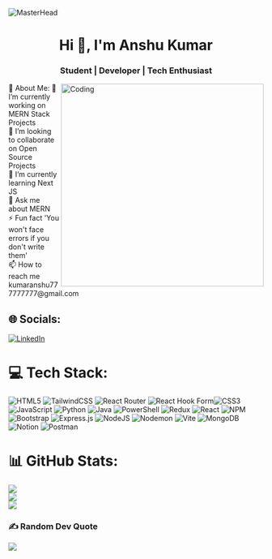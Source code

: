 ![MasterHead](https://github.com/ANSHU10997/Anshu10997/blob/main/new.png)
<h1 align="center">Hi 👋, I'm Anshu Kumar</h1>
<h3 align="center">Student | Developer | Tech Enthusiast</h3>
<img align="right" alt="Coding" width="400" src="https://camo.githubusercontent.com/c76fcba45a168789b763d0b9c4c6cf2a56309d0ed504a03063d2c5ee93cb0cde/68747470733a2f2f6d69726f2e6d656469756d2e636f6d2f6d61782f3832382f312a764a6a4a334d646f6b365276787838354949527142512e676966" />
💫 About Me:
🔭 I’m currently working on MERN Stack Projects<br>👯 I’m looking to collaborate on  Open Source Projects<br>🌱 I’m currently learning Next JS<br>💬 Ask me about MERN<br>⚡ Fun fact 'You won't face errors if you don't write them'<br>📫 How to reach me kumaranshu777777777@gmail.com

## 🌐 Socials:
[![LinkedIn](https://img.shields.io/badge/LinkedIn-%230077B5.svg?logo=linkedin&logoColor=white)](https://linkedin.com/in/https://www.linkedin.com/in/kumar-anshu-/) 

# 💻 Tech Stack:
![HTML5](https://img.shields.io/badge/html5-%23E34F26.svg?style=plastic&logo=html5&logoColor=white) ![TailwindCSS](https://img.shields.io/badge/tailwindcss-%2338B2AC.svg?style=plastic&logo=tailwind-css&logoColor=white) ![React Router](https://img.shields.io/badge/React_Router-CA4245?style=plastic&logo=react-router&logoColor=white) ![React Hook Form](https://img.shields.io/badge/React%20Hook%20Form-%23EC5990.svg?style=plastic&logo=reacthookform&logoColor=white)![CSS3](https://img.shields.io/badge/css3-%231572B6.svg?style=plastic&logo=css3&logoColor=white) ![JavaScript](https://img.shields.io/badge/javascript-%23323330.svg?style=plastic&logo=javascript&logoColor=%23F7DF1E) ![Python](https://img.shields.io/badge/python-3670A0?style=plastic&logo=python&logoColor=ffdd54) ![Java](https://img.shields.io/badge/java-%23ED8B00.svg?style=plastic&logo=openjdk&logoColor=white) ![PowerShell](https://img.shields.io/badge/PowerShell-%235391FE.svg?style=plastic&logo=powershell&logoColor=white) ![Redux](https://img.shields.io/badge/redux-%23593d88.svg?style=plastic&logo=redux&logoColor=white) ![React](https://img.shields.io/badge/react-%2320232a.svg?style=plastic&logo=react&logoColor=%2361DAFB) ![NPM](https://img.shields.io/badge/NPM-%23CB3837.svg?style=plastic&logo=npm&logoColor=white) ![Bootstrap](https://img.shields.io/badge/bootstrap-%238511FA.svg?style=plastic&logo=bootstrap&logoColor=white) ![Express.js](https://img.shields.io/badge/express.js-%23404d59.svg?style=plastic&logo=express&logoColor=%2361DAFB) ![NodeJS](https://img.shields.io/badge/node.js-6DA55F?style=plastic&logo=node.js&logoColor=white) ![Nodemon](https://img.shields.io/badge/NODEMON-%23323330.svg?style=plastic&logo=nodemon&logoColor=%BBDEAD) ![Vite](https://img.shields.io/badge/vite-%23646CFF.svg?style=plastic&logo=vite&logoColor=white) ![MongoDB](https://img.shields.io/badge/MongoDB-%234ea94b.svg?style=plastic&logo=mongodb&logoColor=white) ![Notion](https://img.shields.io/badge/Notion-%23000000.svg?style=plastic&logo=notion&logoColor=white) ![Postman](https://img.shields.io/badge/Postman-FF6C37?style=plastic&logo=postman&logoColor=white)
# 📊 GitHub Stats:
![](https://github-readme-stats.vercel.app/api?username=Anshu10997&theme=dark&hide_border=false&include_all_commits=true&count_private=true)<br/>
![](https://github-readme-streak-stats.herokuapp.com/?user=Anshu10997&theme=dark&hide_border=false)<br/>
![](https://github-readme-stats.vercel.app/api/top-langs/?username=Anshu10997&theme=dark&hide_border=false&include_all_commits=true&count_private=true&layout=compact)

### ✍️ Random Dev Quote
![](https://quotes-github-readme.vercel.app/api?type=horizontal&theme=tokyonight)

